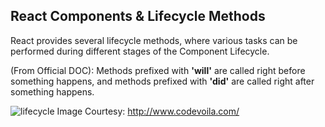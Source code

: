 ## React Components & Lifecycle Methods

React provides several lifecycle methods, where various tasks can be performed during different stages of the Component Lifecycle.

(From Official DOC):
Methods prefixed with **'will'** are called right before something happens, and methods prefixed with **'did'** are called right after something happens.

![lifecycle](https://github.com/santhoshthepro/react-js/blob/master/images/reactjs_component_lifecycle_functions.png)
Image Courtesy: http://www.codevoila.com/
